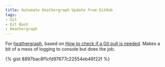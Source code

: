 ```yaml
---
title: Automate Heathergraph Update from GitHub
tags:
- Git
- Git Bash
- Heathergraph
---
```

For [heathergraph](http://idiotandrobot.com/blog/heathergraph/), based on [How to check if a Git pull is needed](http://idiotandrobot.com/blog/is-a-git-pull-needed/). Makes a bit of a mess of logging to console but does the job.

{% gist 8897bac8f1cfd97677c22554eb46f22f %}
